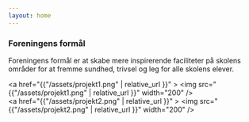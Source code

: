 ```yaml
---
layout: home
---
```



### Foreningens formål

Foreningens formål er at skabe mere inspirerende faciliteter på skolens områder for at fremme sundhed, trivsel og leg for alle skolens elever.

<a href="{{"/assets/projekt1.png" | relative_url }}" >
  <img src="{{"/assets/projekt1.png" | relative_url }}" width="200" />
</a>
<br />
<a href="{{"/assets/projekt2.png" | relative_url }}" >
  <img src="{{"/assets/projekt2.png" | relative_url }}" width="200" />
</a>

